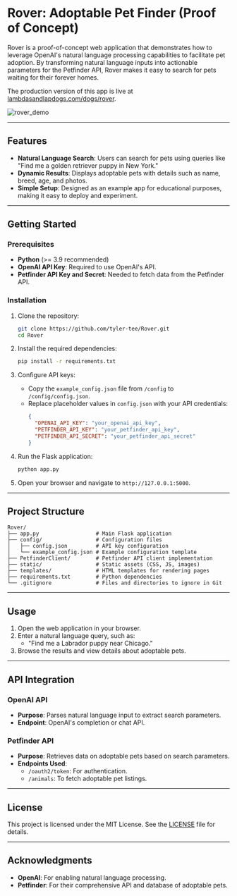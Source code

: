 # Rover: Adoptable Pet Finder (Proof of Concept)

Rover is a proof-of-concept web application that demonstrates how to leverage OpenAI's natural language processing capabilities to facilitate pet adoption. By transforming natural language inputs into actionable parameters for the Petfinder API, Rover makes it easy to search for pets waiting for their forever homes.

The production version of this app is live at [lambdasandlapdogs.com/dogs/rover](https://www.lambdasandlapdogs.com/dogs/rover).

![rover_demo](https://github.com/user-attachments/assets/70458a19-a25f-41a3-9903-9bdbcef6d19e)

---

## Features

- **Natural Language Search**: Users can search for pets using queries like "Find me a golden retriever puppy in New York."
- **Dynamic Results**: Displays adoptable pets with details such as name, breed, age, and photos.
- **Simple Setup**: Designed as an example app for educational purposes, making it easy to deploy and experiment.

---

## Getting Started

### Prerequisites

- **Python** (>= 3.9 recommended)
- **OpenAI API Key**: Required to use OpenAI's API.
- **Petfinder API Key and Secret**: Needed to fetch data from the Petfinder API.

### Installation

1. Clone the repository:
   ```bash
   git clone https://github.com/tyler-tee/Rover.git
   cd Rover
   ```

2. Install the required dependencies:
   ```bash
   pip install -r requirements.txt
   ```

3. Configure API keys:
   - Copy the `example_config.json` file from `/config` to `/config/config.json`.
   - Replace placeholder values in `config.json` with your API credentials:
     ```json
     {
       "OPENAI_API_KEY": "your_openai_api_key",
       "PETFINDER_API_KEY": "your_petfinder_api_key",
       "PETFINDER_API_SECRET": "your_petfinder_api_secret"
     }
     ```

4. Run the Flask application:
   ```bash
   python app.py
   ```

5. Open your browser and navigate to `http://127.0.0.1:5000`.

---

## Project Structure

```plaintext
Rover/
├── app.py                  # Main Flask application
├── config/                 # Configuration files
│   ├── config.json         # API key configuration
│   └── example_config.json # Example configuration template
├── PetfinderClient/        # Petfinder API client implementation
├── static/                 # Static assets (CSS, JS, images)
├── templates/              # HTML templates for rendering pages
├── requirements.txt        # Python dependencies
└── .gitignore              # Files and directories to ignore in Git
```

---

## Usage

1. Open the web application in your browser.
2. Enter a natural language query, such as:
   - "Find me a Labrador puppy near Chicago."
3. Browse the results and view details about adoptable pets.

---

## API Integration

### OpenAI API

- **Purpose**: Parses natural language input to extract search parameters.
- **Endpoint**: OpenAI's completion or chat API.

### Petfinder API

- **Purpose**: Retrieves data on adoptable pets based on search parameters.
- **Endpoints Used**:
  - `/oauth2/token`: For authentication.
  - `/animals`: To fetch adoptable pet listings.

---

## License

This project is licensed under the MIT License. See the [LICENSE](LICENSE) file for details.

---

## Acknowledgments

- **OpenAI**: For enabling natural language processing.
- **Petfinder**: For their comprehensive API and database of adoptable pets.
